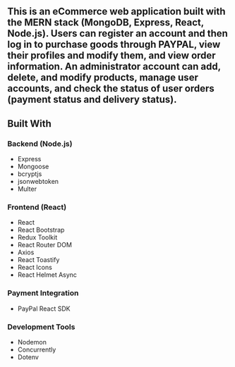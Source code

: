 ## This is an eCommerce web application built with the MERN stack (MongoDB, Express, React, Node.js). Users can register an account and then log in to purchase goods through PAYPAL, view their profiles and modify them, and view order information. An administrator account can add, delete, and modify products, manage user accounts, and check the status of user orders (payment status and delivery status).

## Built With

### Backend (Node.js)
- Express
- Mongoose
- bcryptjs
- jsonwebtoken
- Multer

### Frontend (React)
- React
- React Bootstrap
- Redux Toolkit
- React Router DOM
- Axios
- React Toastify
- React Icons
- React Helmet Async

### Payment Integration
- PayPal React SDK

### Development Tools
- Nodemon
- Concurrently
- Dotenv

